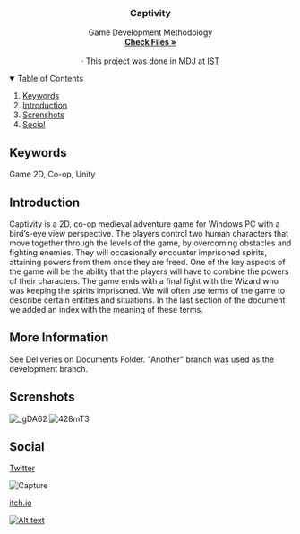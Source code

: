 
<!-- PROJECT LOGO -->
<br />
<p align="center">
  <h3 align="center">Captivity</h3>

  <p align="center">
   Game Development Methodology
    <br />
    <a href="https://github.com/rufimelo99/Captivity"><strong>Check Files »</strong></a>
    <br />
    <br />
    · This project was done in MDJ at 
    <a href="https://tecnico.ulisboa.pt/en/">IST</a>
  </p>
</p>

<!-- TABLE OF CONTENTS -->
<details open="open">
  <summary>Table of Contents</summary>
  <ol>
    <li>
      <a href="#keywords">Keywords</a>
    </li>
    <li><a href="#introduction">Introduction</a></li>
    <li><a href="#screnshots">Screnshots</a></li>
    <li><a href="#social">Social</a></li>
  </ol>
</details>



<!-- USAGE EXAMPLES -->
## Keywords
Game 2D, Co-op, Unity


<!-- USAGE EXAMPLES -->
## Introduction

Captivity is a 2D, co-op medieval adventure game for Windows PC with a bird’s-eye view perspective. The players control two human characters that move together through the levels of the game, by overcoming obstacles and fighting enemies. They will occasionally encounter imprisoned spirits, attaining powers from them once they are freed. One of the key aspects of the game will be the ability that the players will have to combine the powers of their characters. The game ends with a final fight with the Wizard who was keeping the spirits imprisoned. We will often use terms of the game to describe certain entities and situations. In the last section of the document we added an index with the meaning of these terms.

<!-- USAGE EXAMPLES -->
## More Information
See Deliveries on Documents Folder.
"Another"  branch was used as the development branch.

<!-- USAGE EXAMPLES -->
## Screnshots
![_gDA62](https://user-images.githubusercontent.com/44201826/122843538-98f6d380-d2f7-11eb-8422-3a681bfb7cf4.png)
![428mT3](https://user-images.githubusercontent.com/44201826/122843539-998f6a00-d2f7-11eb-9ba4-84a00292c785.png)

<!-- USAGE EXAMPLES -->
## Social
[Twitter](https://twitter.com/Captivity_IST)

![Capture](https://user-images.githubusercontent.com/44201826/122843542-9ac09700-d2f7-11eb-85d1-4564f576b4f2.PNG)

[itch.io](https://rodcar.itch.io/captivity)

[![Alt text](https://user-images.githubusercontent.com/44201826/122846851-9fd51480-d2fe-11eb-8fd2-27da4b293b2b.PNG)](https://www.youtube.com/watch?v=XWu383oxArI)
